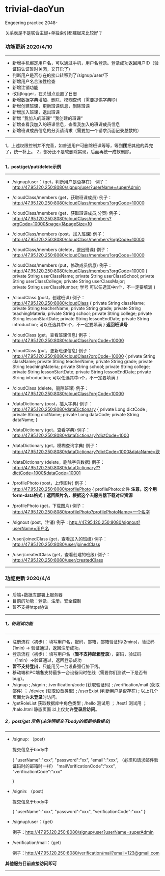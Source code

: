 # trivial-daoYun
Engeering practice
2048-

关系表是不是联合主键+单独索引都建起来比较好？



### 功能更新 2020/4/10

---

- 新增手机绑定用户名，可以通过手机，用户名登录。登录成功返回用户ID（验证码认证暂时关闭，又开启了）
- 判断用户是否存在的接口转移到了/signup/user/下
- 新增用户名合法性检查
- 新增注销功能
- 改用logger，在关键点设置了日志
- 新增数据字典增加、删除、模糊查询（需要提供字典ID）
- 新增创建班课，更新班课信息，删除班课
- 新增加入班课，退出班课
- 新增 ”我加入的班课“ ”我创建的班课“
- 新增查看我加入的班课信息，查看我加入的班课成员信息
- 新增班课成员信息的分页请请求（需要加一个请求页面记录总数的）

---
1，上述权限控制并不完善，如普通用户可删除班课等等，等到**团**把其他的弄完了，统一补上。
2，部分还不是软删除实现，后面再统一成软删除。

---

**1，post/get/put/delete示例**

---

- /signup/user：（get，判断用户是否存在）
  例子：http://47.95.120.250:8080/signup/user?userName=superAdmin

- /cloudClass/members (get，获取班课成员)
  例子：http://47.95.120.250:8080/cloudClass/members?orgCode=10000

- /cloudClass/members (get，获取班课成员,分页)
  例子：http://47.95.120.250:8080/cloudClass/members?orgCode=10000&page=1&pageSize=10

- /cloudClass/members (post，加入班课)
  例子：http://47.95.120.250:8080/cloudClass/members?orgCode=10000
  
- /cloudClass/members (delete，退出班课)
  例子：http://47.95.120.250:8080/cloudClass/members?orgCode=10000
  
- /cloudClass/members (put，修改成员信息)
  例子：http://47.95.120.250:8080/cloudClass/members?orgCode=10000
  {
        private String userClassName;
        private String userClassSchool;
        private String userClassCollege;
        private String userClassMajor;  
        private String userClassNumber; 学号
        可以任选其中n个，不一定要填满
  }
  
- /cloudClass (post，创建班课)
  例子：http://47.95.120.250:8080/cloudClass
  {
      private String className;
      private String teacherName;
      private String grade;
      private String teachingMateria;
      private String school;
      private String college;
      private String lessonStartDate;
      private String lessonEndDate;
      private String introduction;
      可以任选其中n个，不一定要填满
  }
  **返回班课号**
  
- /cloudClass (get，查看班课信息)
  例子：http://47.95.120.250:8080/cloudClass?orgCode=10000

- /cloudClass (put，更新班课信息)
  例子：http://47.95.120.250:8080/cloudClass?orgCode=10000
  {
      private String className;
      private String teacherName;
      private String grade;
      private String teachingMateria;
      private String school;
      private String college;
      private String lessonStartDate;
      private String lessonEndDate;
      private String introduction;
  	可以任选其中n个，不一定要填满
  }

- /cloudClass (delete，删除班课)
  例子：http://47.95.120.250:8080/cloudClass?orgCode=10000
  
- /dataDictionary (post，插入字典)
  例子：http://47.95.120.250:8080/dataDictionary
  {
      private Long dictCode ;
      private String dictName;
      private Long dataCode;
      private String dataName;
  }
  
- /dataDictionary (get，查看字典)
  例子：http://47.95.120.250:8080/dataDictionary?dictCode=1000
  
- /dataDictionary (get，模糊查询字典)
  例子：http://47.95.120.250:8080/dataDictionary?dictCode=1000&dataName=欧
  
- /dataDictionary (delete，删除字典数据)
  例子：http://47.95.120.250:8080/dataDictionary??dictCode=1000&dataCode=10001
  
- /profilePhoto (post，上传图片)
  例子：http://47.95.120.250:8080/profilePhoto
  {
  	profilePhoto:文件
  	**注意，这个用form-data格式**
  }
  **返回图片名，根据这个去服务器下载对应资源**
  
- /profilePhoto (get，下载图片)
  例子：http://47.95.120.250:8080/profilePhoto?profilePhotoName=一个名字

- /signout (post，注销)
  例子：http://47.95.120.250:8080/signout?userName=用户名
  
- /user/joinedClass (get，查看加入的班级)
  例子：http://47.95.120.250:8080/user/joinedClass
  
- /user/createdClass (get，查看创建的班级)
  例子：http://47.95.120.250:8080/user/createdClass
  
  
---







### 功能更新 2020/4/4

---

- 后端+数据库部署上服务器
- 目前的功能：登录，注册，安全控制
- 暂不支持https协议
---

##### 1，待测试功能

---

* 注册流程（初步）：填写用户名，密码，邮箱，邮箱验证码(2mins)，验证码(1min) -> 验证通过，返回注册成功。
* 登录流程（初步）：填写用户名（**暂不支持邮箱登录**），密码，验证码（1min）->验证通过，返回登录成功
* **暂不支持登出**，只能用另一台设备强行挤下线。
* 移动端和PC端**各**支持最多一台设备同时在线（需要你们测试一下是否有bug）。
* /signup ; /signin ; /verification/code (获取验证码) ; /verification/mail (获取邮件) ； /device (获取设备类型) ; /userExist (判断用户是否存在) ;  以上几个页面允许**未登录**时访问。
* /getRoleList 获取数据库中角色类型 ; /hello 测试用 ； /test1 测试用 ； /halo.html 静态页面 以上仅允许**登录后访问**。

##### 2，post/get 示例 (未注明提交于body的都是参数提交)

---

- /signup: （post）

  提交信息于body中

  {
  	"userName":"xxx",
  	"password":"xx",
  	"email":"xxx", （必须和请求邮件验证码时的邮箱时一样）
  	"mailVerificationCode":"xxx",
  	"verificationCode":"xxx"

  }
  
- /signin: （post）

  提交信息于body中

  {
  	"userName":"xxx",
  	"password":"xxx",
  	"verificationCode":"xxx"
  }

- /signup/user：（get）

  例子：http://47.95.120.250:8080/signup/user?userName=superAdmin

- /verification/mail：（get)

  例子：http://47.95.120.250:8080/verification/mail?email=123@gmail.com

**其他服务目前直接访问即可**

---







